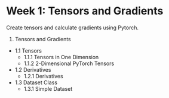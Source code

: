 # Week 1: Tensors and Gradients

Create tensors and calculate gradients using Pytorch.

1. Tensors and Gradients
- 1.1 Tensors
  - 1.1.1 Tensors in One Dimension
  - 1.1.2 2-Dimensional PyTorch Tensors
- 1.2 Derivatives
  - 1.2.1 Derivatives
- 1.3 Dataset Class
  - 1.3.1 Simple Dataset
